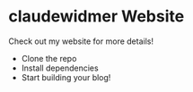 # claudewidmer Website

Check out my website for more details!

- Clone the repo
- Install dependencies
- Start building your blog!
